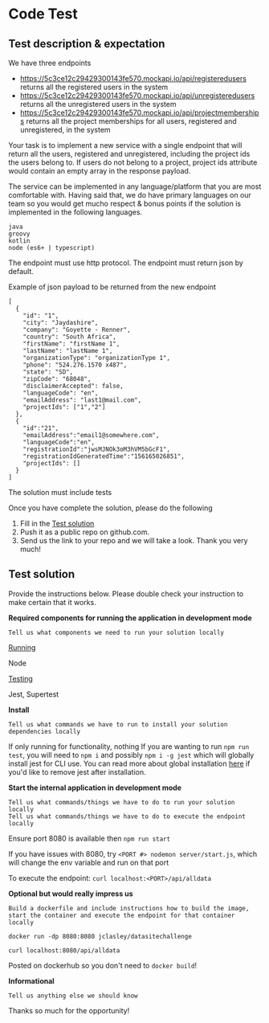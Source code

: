 Code Test 
================================

## Test description & expectation

We have three endpoints

* https://5c3ce12c29429300143fe570.mockapi.io/api/registeredusers returns all the registered users in the system
* https://5c3ce12c29429300143fe570.mockapi.io/api/unregisteredusers returns all the unregistered users in the system
* https://5c3ce12c29429300143fe570.mockapi.io/api/projectmemberships returns all the project memberships for all users, registered and unregistered, in the system

Your task is to implement a new service with a single endpoint that will return all the users, registered and unregistered, including the project ids the users belong to.  If users do not belong to a project, project ids attribute would contain an empty array in the response payload. 

The service can be implemented in any language/platform that you are most comfortable with.  Having said that, we do have primary languages on our team so you would get mucho respect & bonus points if the solution is implemented in the following languages.
```
java
groovy
kotlin
node (es6+ | typescript)
```  

The endpoint must use http protocol.  The endpoint must return json by default.

Example of json payload to be returned from the new endpoint
```
[
  {
    "id": "1",
    "city": "Jaydashire",
    "company": "Goyette - Renner",
    "country": "South Africa",
    "firstName": "firstName 1",
    "lastName": "lastName 1",
    "organizationType": "organizationType 1",
    "phone": "524.276.1570 x487",
    "state": "SD",
    "zipCode": "68048",
    "disclaimerAccepted": false,
    "languageCode": "en",
    "emailAddress": "last1@mail.com",
    "projectIds": ["1","2"]
  },
  {  
    "id":"21",
    "emailAddress":"email1@somewhere.com",
    "languageCode":"en",
    "registrationId":"jwsMJNOk3oM3hVM5bGcF1",
    "registrationIdGeneratedTime":"156165026851",
    "projectIds": []
  }   
]
```  

The solution must include tests

Once you have complete the solution, please do the following

1. Fill in the [Test solution](#test-solution-a-namesolutiona) 
2. Push it as a public repo on github.com. 
3. Send us the link to your repo and we will take a look.  Thank you very much! 

## Test solution <a name="solution"></a>

Provide the instructions below.  Please double check your instruction to make certain that it works.    

**Required components for running the application in development mode**
```
Tell us what components we need to run your solution locally
```
<ins>Running</ins>

Node

<ins>Testing</ins>

Jest, Supertest

**Install**
```
Tell us what commands we have to run to install your solution dependencies locally
```
If only running for functionality, nothing
If you are wanting to run `npm run test`, you will need to `npm i` and possibly `npm i -g jest` which will globally install jest for CLI use. You can read more about global installation [here](https://docs.npmjs.com/downloading-and-installing-packages-globally) if you'd like to remove jest after installation.

**Start the internal application in development mode**
```
Tell us what commands/things we have to do to run your solution locally
Tell us what commands/things we have to do to execute the endpoint locally 
```
Ensure port 8080 is available then `npm run start`

If you have issues with 8080, try `<PORT #> nodemon server/start.js`, which will change the env variable and run on that port

To execute the endpoint: `curl localhost:<PORT>/api/alldata`


**Optional but would really impress us**
```
Build a dockerfile and include instructions how to build the image, start the container and execute the endpoint for that container locally
```

`docker run -dp 8080:8080 jclasley/datasitechallenge`

`curl localhost:8080/api/alldata`

Posted on dockerhub so you don't need to `docker build`!

**Informational**
```
Tell us anything else we should know
```

Thanks so much for the opportunity!
